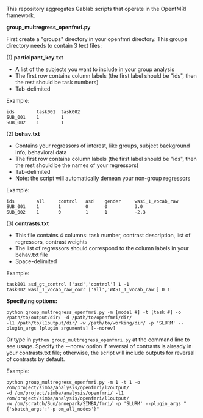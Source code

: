 This repository aggregates Gablab scripts that operate in the OpenfMRI framework.

**group_multregress_openfmri.py**

First create a "groups" directory in your openfmri directory. This groups directory needs to contain 3 text files:

(1) **participant_key.txt**
  * A list of the subjects you want to include in your group analysis
  * The first row contains column labels (the first label should be "ids", then the rest should be task numbers)
  * Tab-delimited

Example:
```
ids        task001  task002
SUB_001    1        1
SUB_002    1        1
```

(2) **behav.txt**
  * Contains your regressors of interest, like groups, subject background info, behavioral data 
  * The first row contains column labels (the first label should be "ids", then the rest should be the names of your regressors)
  * Tab-delimited
  * Note: the script will automatically demean your non-group regressors

Example:
```
ids        all     control   asd    gender     wasi_1_vocab_raw
SUB_001    1       1         0      0          3.0
SUB_002    1       0         1      1          -2.3 
```      
   
(3) **contrasts.txt**
  * This file contains 4 columns: task number, contrast description, list of regressors, contrast weights
  * The list of regressors should correspond to the column labels in your behav.txt file
  * Space-delimited

Example:
```
task001 asd_gt_control ['asd','control'] 1 -1
task002 wasi_1_vocab_raw_corr ['all','WASI_1_vocab_raw'] 0 1
```

**Specifying options:**
```
python group_multregress_openfmri.py -m [model #] -t [task #] -o /path/to/output/dir/ -d /path/to/openfmri/dir/ 
-l1 /path/to/l1output/dir/ -w /path/to/working/dir/ -p 'SLURM' --plugin_args [plugin arguments] [--norev]
```

Or type in `python group_multregress_openfmri.py` at the command line to see usage. Specify the --norev option if reversal of contrasts is already in your contrasts.txt file; otherwise, the script will include outputs for reversal of contrasts by default.

Example:
```
python group_multregress_openfmri.py -m 1 -t 1 -o /om/project/simba/analysis/openfmri/l2output/ 
-d /om/project/simba/analysis/openfmri/ -l1 /om/project/simba/analysis/openfmri/l1output/
-w /om/scratch/Sun/annepark/SIMBA/fmri/ -p 'SLURM' --plugin_args "{'sbatch_args':'-p om_all_nodes'}"
```
